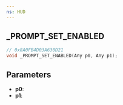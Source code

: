 ```yaml
---
ns: HUD
---
```

## _PROMPT_SET_ENABLED

```c
// 0x8A0FB4D03A630D21
void _PROMPT_SET_ENABLED(Any p0, Any p1);
```

## Parameters
* **p0**:
* **p1**:
